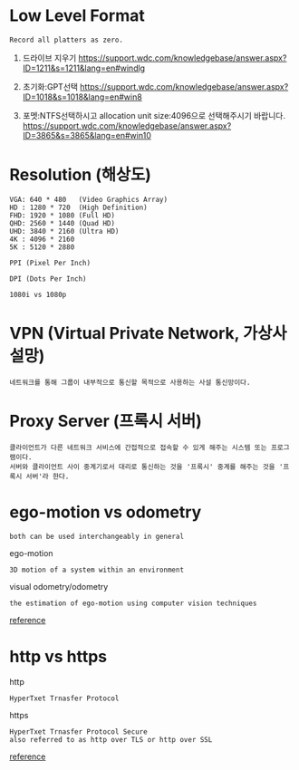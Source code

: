 # Low Level Format
```
Record all platters as zero.
```

1) 드라이브 지우기
https://support.wdc.com/knowledgebase/answer.aspx?ID=1211&s=1211&lang=en#windlg

2) 초기화:GPT선택
https://support.wdc.com/knowledgebase/answer.aspx?ID=1018&s=1018&lang=en#win8

3) 포멧:NTFS선택하시고 allocation unit size:4096으로 선택해주시기 바랍니다.
https://support.wdc.com/knowledgebase/answer.aspx?ID=3865&s=3865&lang=en#win10

# Resolution (해상도)
```
VGA: 640 * 480   (Video Graphics Array)
HD : 1280 * 720  (High Definition)
FHD: 1920 * 1080 (Full HD)
QHD: 2560 * 1440 (Quad HD)
UHD: 3840 * 2160 (Ultra HD)
4K : 4096 * 2160
5K : 5120 * 2880

PPI (Pixel Per Inch)

DPI (Dots Per Inch)

1080i vs 1080p
```

# VPN (Virtual Private Network, 가상사설망)
```
네트워크를 통해 그룹이 내부적으로 통신할 목적으로 사용하는 사설 통신망이다.
```

# Proxy Server (프록시 서버)
```
클라이언트가 다른 네트워크 서비스에 간접적으로 접속할 수 있게 해주는 시스템 또는 프로그램이다.
서버와 클라이언트 사이 중계기로서 대리로 통신하는 것을 '프록시' 중계를 해주는 것을 '프록시 서버'라 한다.
```

# ego-motion vs odometry
```
both can be used interchangeably in general
```

ego-motion
```
3D motion of a system within an environment
```

visual odometry/odometry
```
the estimation of ego-motion using computer vision techniques
```
[reference](https://answers.ros.org/question/296686/what-is-the-differences-between-ego-motion-and-odometry/)

# http vs https
http
```
HyperTxet Trnasfer Protocol 
```

https
```
HyperTxet Trnasfer Protocol Secure
also referred to as http over TLS or http over SSL
```
[reference](https://www.keycdn.com/blog/difference-between-http-and-https)
